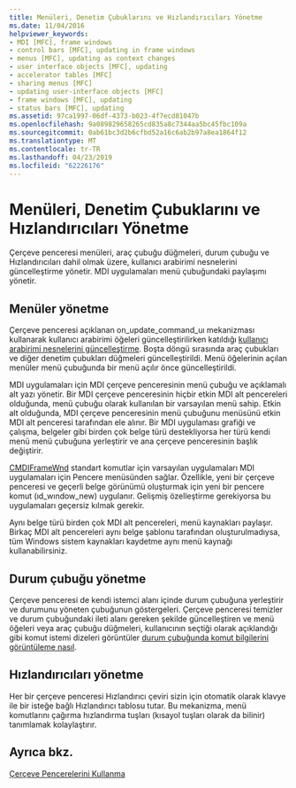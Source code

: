 ```yaml
---
title: Menüleri, Denetim Çubuklarını ve Hızlandırıcıları Yönetme
ms.date: 11/04/2016
helpviewer_keywords:
- MDI [MFC], frame windows
- control bars [MFC], updating in frame windows
- menus [MFC], updating as context changes
- user interface objects [MFC], updating
- accelerator tables [MFC]
- sharing menus [MFC]
- updating user-interface objects [MFC]
- frame windows [MFC], updating
- status bars [MFC], updating
ms.assetid: 97ca1997-06df-4373-b023-4f7ecd81047b
ms.openlocfilehash: 9a089829658265cd835a8c7344aa5bc45fbc109a
ms.sourcegitcommit: 0ab61bc3d2b6cfbd52a16c6ab2b97a8ea1864f12
ms.translationtype: MT
ms.contentlocale: tr-TR
ms.lasthandoff: 04/23/2019
ms.locfileid: "62226176"
---
```

# <a name="managing-menus-control-bars-and-accelerators"></a>Menüleri, Denetim Çubuklarını ve Hızlandırıcıları Yönetme

Çerçeve penceresi menüleri, araç çubuğu düğmeleri, durum çubuğu ve Hızlandırıcıları dahil olmak üzere, kullanıcı arabirimi nesnelerini güncelleştirme yönetir. MDI uygulamaları menü çubuğundaki paylaşımı yönetir.

## <a name="managing-menus"></a>Menüler yönetme

Çerçeve penceresi açıklanan on_update_command_uı mekanizması kullanarak kullanıcı arabirimi öğeleri güncelleştirilirken katıldığı [kullanıcı arabirimi nesnelerini güncelleştirme](../mfc/how-to-update-user-interface-objects.md). Boşta döngü sırasında araç çubukları ve diğer denetim çubukları düğmeleri güncelleştirildi. Menü öğelerinin açılan menüler menü çubuğunda bir menü açılır önce güncelleştirildi.

MDI uygulamaları için MDI çerçeve penceresinin menü çubuğu ve açıklamalı alt yazı yönetir. Bir MDI çerçeve penceresinin hiçbir etkin MDI alt pencereleri olduğunda, menü çubuğu olarak kullanılan bir varsayılan menü sahip. Etkin alt olduğunda, MDI çerçeve penceresinin menü çubuğunu menüsünü etkin MDI alt penceresi tarafından ele alınır. Bir MDI uygulaması grafiği ve çalışma, belgeler gibi birden çok belge türü destekliyorsa her türü kendi menü menü çubuğuna yerleştirir ve ana çerçeve penceresinin başlık değiştirir.

[CMDIFrameWnd](../mfc/reference/cmdiframewnd-class.md) standart komutlar için varsayılan uygulamaları MDI uygulamaları için Pencere menüsünden sağlar. Özellikle, yeni bir çerçeve penceresi ve geçerli belge görünümü oluşturmak için yeni bir pencere komut (ıd_wındow_new) uygulanır. Gelişmiş özelleştirme gerekiyorsa bu uygulamaları geçersiz kılmak gerekir.

Aynı belge türü birden çok MDI alt pencereleri, menü kaynakları paylaşır. Birkaç MDI alt pencereleri aynı belge şablonu tarafından oluşturulmadıysa, tüm Windows sistem kaynakları kaydetme aynı menü kaynağı kullanabilirsiniz.

## <a name="managing-the-status-bar"></a>Durum çubuğu yönetme

Çerçeve penceresi de kendi istemci alanı içinde durum çubuğuna yerleştirir ve durumunu yöneten çubuğunun göstergeleri. Çerçeve penceresi temizler ve durum çubuğundaki ileti alanı gereken şekilde güncelleştiren ve menü öğeleri veya araç çubuğu düğmeleri, kullanıcının seçtiği olarak açıklandığı gibi komut istemi dizeleri görüntüler [durum çubuğunda komut bilgilerini görüntüleme nasıl](../mfc/how-to-display-command-information-in-the-status-bar.md).

## <a name="managing-accelerators"></a>Hızlandırıcıları yönetme

Her bir çerçeve penceresi Hızlandırıcı çeviri sizin için otomatik olarak klavye ile bir isteğe bağlı Hızlandırıcı tablosu tutar. Bu mekanizma, menü komutlarını çağırma hızlandırma tuşları (kısayol tuşları olarak da bilinir) tanımlamak kolaylaştırır.

## <a name="see-also"></a>Ayrıca bkz.

[Çerçeve Pencerelerini Kullanma](../mfc/using-frame-windows.md)
